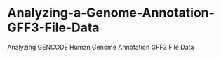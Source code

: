 # Analyzing-a-Genome-Annotation-GFF3-File-Data
Analyzing GENCODE Human Genome Annotation GFF3 File Data
